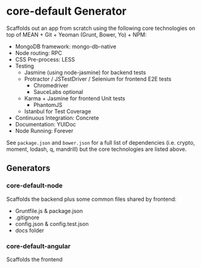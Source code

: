 # core-default Generator

Scaffolds out an app from scratch using the following core technologies on top of MEAN + Git + Yeoman (Grunt, Bower, Yo) + NPM:

- MongoDB framework: mongo-db-native
- Node routing: RPC
- CSS Pre-process: LESS
- Testing
	- Jasmine (using node-jasmine) for backend tests
	- Protractor / JSTestDriver / Selenium for frontend E2E tests
		- Chromedriver
		- SauceLabs optional
	- Karma + Jasmine for frontend Unit tests
		- PhantomJS
	- Istanbul for Test Coverage
- Continuous Integration: Concrete
- Documentation: YUIDoc
- Node Running: Forever

See `package.json` and `bower.json` for a full list of dependencies (i.e. crypto, moment, lodash, q, mandrill) but the core technologies are listed above.


## Generators

### core-default-node
Scaffolds the backend plus some common files shared by frontend:

- Gruntfile.js & package.json
- .gitignore
- config.json & config.test.json
- docs folder


### core-default-angular
Scaffolds the frontend
